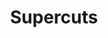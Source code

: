 ---
title: "Supercuts"
url: /scottsdale/supercuts-north-frank-lloyd-wright-boulevard/
shop: hairdresser
---